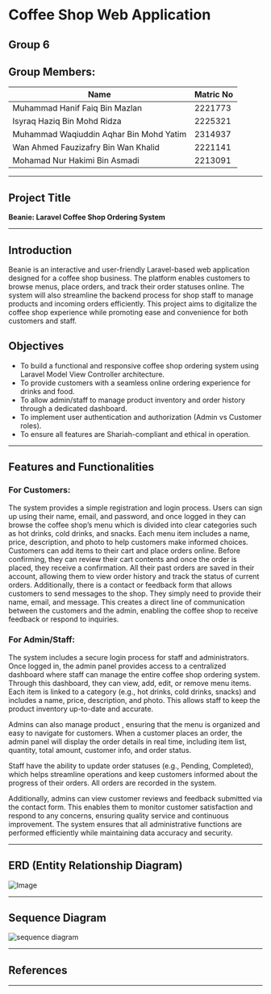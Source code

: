 # Coffee Shop Web Application

## Group 6
## Group Members:

| Name                                        | Matric No      |
|---------------------------------------------|----------------|
| Muhammad Hanif Faiq Bin Mazlan              | 2221773        |
| Isyraq Haziq Bin Mohd Ridza                 | 2225321        |
| Muhammad Waqiuddin Aqhar Bin Mohd Yatim     | 2314937        |
| Wan Ahmed Fauzizafry Bin Wan Khalid         | 2221141        |
| Mohamad Nur Hakimi Bin Asmadi               | 2213091        |

---

## Project Title

**Beanie: Laravel Coffee Shop Ordering System**

---

## Introduction

Beanie is an interactive and user-friendly Laravel-based web application designed for a coffee shop business. The platform enables customers to browse menus, place orders, and track their order statuses online. The system will also streamline the backend process for shop staff to manage products  and incoming orders efficiently. This project aims to digitalize the coffee shop experience while promoting ease and convenience for both customers and staff.

## Objectives

- To build a functional and responsive coffee shop ordering system using Laravel Model View Controller architecture.
- To provide customers with a seamless online ordering experience for drinks and food.
- To allow admin/staff to manage product inventory and order history through a dedicated dashboard.
- To implement user authentication and authorization (Admin vs Customer roles).
- To ensure all features are Shariah-compliant and ethical in operation.

---

## Features and Functionalities

### For Customers:

  The system provides a simple registration and login process. Users can sign up using their name, email, and password, and once logged in they can browse the coffee shop’s menu which is divided into clear categories such as hot drinks, cold drinks, and snacks. Each menu item includes a name, price, description, and photo to help customers make informed choices. Customers can add items to their cart and place orders online. Before confirming, they can review their cart contents and once the order is placed, they receive a confirmation. All their past orders are saved in their account, allowing them to view order history and track the status of current orders. Additionally, there is a contact or feedback form that allows customers to send messages to the shop. They simply need to provide their name, email, and message. This creates a direct line of communication between the customers and the admin, enabling the coffee shop to receive feedback or respond to inquiries.

### For Admin/Staff:

  The system includes a secure login process for staff and administrators. Once logged in, the admin panel provides access to a centralized dashboard where staff can manage the entire coffee shop ordering system. Through this dashboard, they can view, add, edit, or remove menu items. Each item is linked to a category (e.g., hot drinks, cold drinks, snacks) and includes a name, price, description, and photo. This allows staff to keep the product inventory up-to-date and accurate.

Admins can also manage product , ensuring that the menu is organized and easy to navigate for customers. When a customer places an order, the admin panel will display the order details in real time, including item list, quantity, total amount, customer info, and order status.

Staff have the ability to update order statuses (e.g., Pending, Completed), which helps streamline operations and keep customers informed about the progress of their orders. All orders are recorded in the system.

Additionally, admins can view customer reviews and feedback submitted via the contact form. This enables them to monitor customer satisfaction and respond to any concerns, ensuring quality service and continuous improvement. The system ensures that all administrative functions are performed efficiently while maintaining data accuracy and security.

---

## ERD (Entity Relationship Diagram)
![Image](https://github.com/user-attachments/assets/1ab7a943-3de9-4a87-aa69-c82c6c04d9c7)

---

## Sequence Diagram
![sequence diagram](https://github.com/user-attachments/assets/dffddb51-2692-4001-93c2-b3132f7ebc20)

---

## References


---
